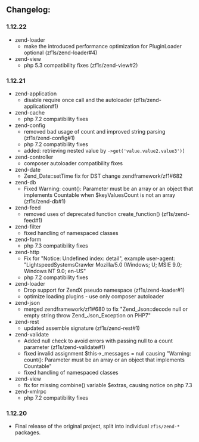 ## Changelog:

### 1.12.22
- zend-loader
    - make the introduced performance optimization for PluginLoader optional (zf1s/zend-loader#4)
- zend-view
    - php 5.3 compatibility fixes (zf1s/zend-view#2)

### 1.12.21
- zend-application
    - disable require once call and the autoloader (zf1s/zend-application#1)
- zend-cache
    - php 7.2 compatibility fixes
- zend-config
    - removed bad usage of count and improved string parsing (zf1s/zend-config#1)
    - php 7.2 compatibility fixes
    - added: retrieving nested value by `->get('value.value2.value3')]`
- zend-controller
    - composer autoloader compatibility fixes
- zend-date
    - Zend_Date::setTime fix for DST change zendframework/zf1#682
- zend-db
    - Fixed Warning: count(): Parameter must be an array or an object that implements Countable when $keyValuesCount is not an array (zf1s/zend-db#1)
- zend-feed
    - removed uses of deprecated function create_function() (zf1s/zend-feed#1)
- zend-filter
    - fixed handling of namespaced classes
- zend-form
    - php 7.3 compatibility fixes
- zend-http
    - Fix for "Notice: Undefined index: detail", example user-agent: "LightspeedSystemsCrawler Mozilla/5.0 (Windows; U; MSIE 9.0; Windows NT 9.0; en-US"
    - php 7.2 compatibility fixes
- zend-loader
    - Drop support for ZendX pseudo namespace (zf1s/zend-loader#1)
    - optimize loading plugins - use only composer autoloader
- zend-json
    - merged zendframework/zf1#680 to fix "Zend_Json::decode null or empty string throw Zend_Json_Exception on PHP7"
- zend-rest
    - updated assemble signature (zf1s/zend-rest#1)
- zend-validate
    - Added null check to avoid errors with passing null to a count parameter (zf1s/zend-validate#1)
    - fixed invalid assignment $this->_messages = null causing "Warning: count(): Parameter must be an array or an object that implements Countable"
    - fixed handling of namespaced classes
- zend-view
    - fix for missing combine() variable $extras, causing notice on php 7.3
- zend-xmlrpc
    - php 7.2 compatibility fixes

### 1.12.20
- Final release of the original project, split into individual `zf1s/zend-*` packages.
